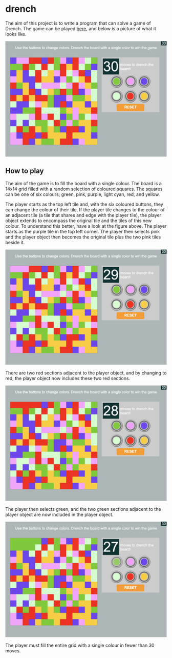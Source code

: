 # drench
The aim of this project is to write a program that can solve a game of
Drench. The game can be played [here](http://flashbynight.com/drench/),
and below is a picture of what it looks like.

![alt text](https://github.com/ConorDavenport/drench/blob/master/media/move1.png)

## How to play
The aim of the game is to fill the board with a single colour. The board is
a 14x14 grid filled with a random selection of coloured squares. The
squares can be one of six colours; green, pink, purple, light cyan, red, and yellow.

The player starts as the top left tile and, with the six coloured buttons, 
they can change the colour of their tile. If the player tile changes to the
colour of an adjacent tile (a tile that shares and edge with the player
tile), the player object extends to encompass the original tile and the 
tiles of this new colour. To understand this better, have a look at the 
figure above. The player starts as the purple tile in the top left corner. 
The player then selects pink and the player object then becomes the
original tile plus the two pink tiles beside it.

![alt text](https://github.com/ConorDavenport/drench/blob/master/media/move2.png)

There are two red sections adjacent to the player object, and by changing
to red, the player object now includes these two red sections.

![alt text](https://github.com/ConorDavenport/drench/blob/master/media/move3.png)

The player then selects green, and the two green sections adjacent to the
player object are now included in the player object.

![alt text](https://github.com/ConorDavenport/drench/blob/master/media/move4.png)

The player must fill the entire grid with a single colour in fewer than 30
moves.
